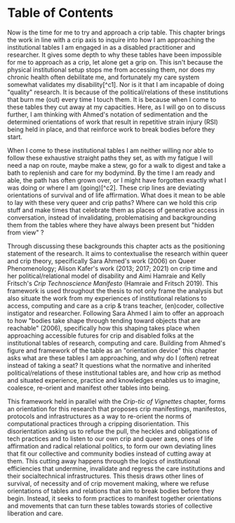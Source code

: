 # Table of Contents


Now is the time for me to try and approach a crip table. This chapter brings the work in line with a crip axis to inquire into how I am approaching the institutional tables I am engaged in as a disabled practitioner and researcher. It gives some depth to why these tables have been impossible for me to approach as a crip, let alone get a grip on. This isn't because the physical institutional setup stops me from accessing them, nor does my chronic health often debilitate me, and fortunately my care system somewhat validates my disability[^c1]. Nor is it that I am incapable of doing "quality" research. It is because of the political/relations of these institutions that burn me (out) every time I touch them. It is because when I come to these tables they cut away at my capacities. Here, as I will go on to discuss further, I am thinking with Ahmed's notation of sedimentation and the determined orientations of work that result in repetitive strain injury (RSI) being held in place, and that reinforce work to break bodies before they start.

When I come to these institutional tables I am neither willing nor able to follow these exhaustive straight paths they set, as with my fatigue I will need a nap on route, maybe make a stew, go for a walk to digest and take a bath to replenish and care for my bodymind. By the time I am ready and able, the path has often grown over, or I might have forgotten exactly what I was doing or where I am (going)[^c2]. These crip lines are deviating orientations of survival and of life affirmation. What does it mean to be able to lay with these very queer and crip paths? Where can we hold this crip stuff and make times that celebrate them as places of generative access in conversation, instead of invalidating, problematising and backgrounding them from the tables where they have always been present but "hidden from view" ?

Through discussing these backgrounds this chapter acts as the positioning statement of the research. It aims to contextualise the research within queer and crip theory, specifically Sara Ahmed's work (2006) on Queer Phenomenology; Alison Kafer's work (2013; 2017; 2021) on crip time and her political/relational model of disability and Aimi Hamraie and Kelly Fritsch's *Crip Technoscience Manifesto* (Hamraie and Fritsch 2019). This framework is used throughout the thesis to not only frame the analysis but also situate the work from my experiences of institutional relations to access, computing and care as a crip & trans teacher, (en)coder, collective instigator and researcher. Following Sara Ahmed I aim to offer an approach to how "bodies take shape through tending toward objects that are reachable" (2006), specifically how this shaping takes place when approaching accessible futures for crip and disabled folks at the institutional tables of research, computing and care. Building from Ahmed's figure and framework of the table as an "orientation device" this chapter asks what are these tables I am approaching, and why do I (often) retreat instead of taking a seat? It questions what the normative and inherited political/relations of these institutional tables are, and how crip as method and situated experience, practice and knowledges enables us to imagine, coalesce, re-orient and manifest other tables into being.

This framework held in parallel with the *Crip-tic of Vignettes* chapter, forms an orientation for this research that proposes crip manifestings, manifestos, protocols and infrastructures as a way to re-orient the norms of computational practices through a cripping disorientation. This disorientation asking us to refuse the pull, the heckles and obligations of tech practices and to listen to our own crip and queer axes, ones of life affirmation and radical relational politics, to form our own deviating lines that fit our collective and community bodies instead of cutting away at them. This cutting away happens through the logics of institutional efficiencies that undermine, invalidate and regress the care institutions and their socialtechnical infrastructures. This thesis draws other lines of survival, of necessity and of crip movement making, where we refuse orientations of tables and relations that aim to break bodies before they begin. Instead, it seeks to form practices to manifest together orientations and movements that can turn these tables towards stories of collective liberation and care.

